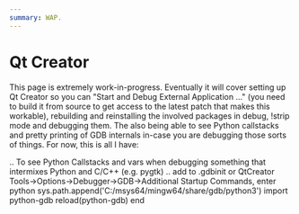 ```yaml
---
summary: WAP.
---
```


# Qt Creator

This page is extremely work-in-progress. Eventually it will cover setting up Qt Creator so you can "Start and Debug External Application ..." (you need to build it from source to get access to the latest patch that makes this workable), rebuilding and reinstalling the involved packages in debug, !strip mode and debugging them. The also being able to see Python callstacks and pretty printing of GDB internals in-case you are debugging those sorts of things. For now, this is all I have:

.. To see Python Callstacks and vars when debugging something that intermixes Python and C/C++ (e.g. pygtk)
.. add to .gdbinit or QtCreator Tools->Options->Debugger->GDB->Additional Startup Commands, enter
  python
  sys.path.append('C:/msys64/mingw64/share/gdb/python3')
  import python-gdb
  reload(python-gdb)
  end
